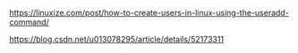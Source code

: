 https://linuxize.com/post/how-to-create-users-in-linux-using-the-useradd-command/

https://blog.csdn.net/u013078295/article/details/52173311